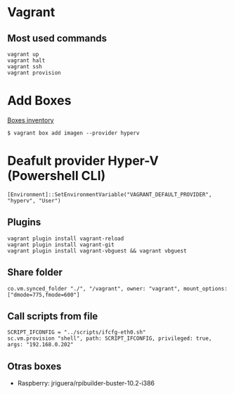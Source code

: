 # Vagrant

## Most used commands

```=bash
vagrant up
vagrant halt
vagrant ssh
vagrant provision
```

# Add Boxes 
[Boxes inventory](https://app.vagrantup.com/boxes/search)

`$ vagrant box add imagen --provider hyperv`

# Deafult provider Hyper-V (Powershell CLI)

`[Environment]::SetEnvironmentVariable("VAGRANT_DEFAULT_PROVIDER", "hyperv", "User")`


## Plugins

```=bash
vagrant plugin install vagrant-reload 
vagrant plugin install vagrant-git
vagrant plugin install vagrant-vbguest && vagrant vbguest
```

## Share folder

`co.vm.synced_folder "./", "/vagrant", owner: "vagrant", mount_options: ["dmode=775,fmode=600"]`

## Call scripts from file
```
SCRIPT_IFCONFIG = "../scripts/ifcfg-eth0.sh"
sc.vm.provision "shell", path: SCRIPT_IFCONFIG, privileged: true, args: "192.168.0.202"
```

## Otras boxes
* Raspberry: jriguera/rpibuilder-buster-10.2-i386